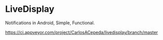 # LiveDisplay
Notifications in Android, Simple, Functional.

https://ci.appveyor.com/project/CarlosACepeda/livedisplay/branch/master
